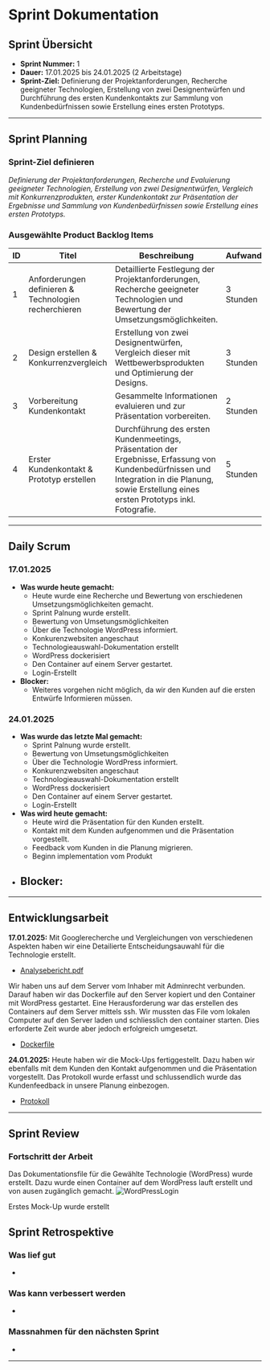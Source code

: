 # Sprint Dokumentation

## Sprint Übersicht

- **Sprint Nummer:** 1
- **Dauer:** 17.01.2025 bis 24.01.2025 (2 Arbeitstage)
- **Sprint-Ziel:** Definierung der Projektanforderungen, Recherche geeigneter Technologien, Erstellung von zwei Designentwürfen und Durchführung des ersten Kundenkontakts zur Sammlung von Kundenbedürfnissen sowie Erstellung eines ersten Prototyps.

---

## Sprint Planning

### Sprint-Ziel definieren

*Definierung der Projektanforderungen, Recherche und Evaluierung geeigneter Technologien, Erstellung von zwei Designentwürfen, Vergleich mit Konkurrenzprodukten, erster Kundenkontakt zur Präsentation der Ergebnisse und Sammlung von Kundenbedürfnissen sowie Erstellung eines ersten Prototyps.*

### Ausgewählte Product Backlog Items

| ID  | Titel                                                 | Beschreibung                                                                                                                                                                                    | Aufwand   | Verantwortlich |
| --- | ----------------------------------------------------- | ----------------------------------------------------------------------------------------------------------------------------------------------------------------------------------------------- | --------- | -------------- |
| 1   | Anforderungen definieren & Technologien recherchieren | Detaillierte Festlegung der Projektanforderungen, Recherche geeigneter Technologien und Bewertung der Umsetzungsmöglichkeiten.                                                                  | 3 Stunden | Pascal         |
| 2   | Design erstellen & Konkurrenzvergleich                | Erstellung von zwei Designentwürfen, Vergleich dieser mit Wettbewerbsprodukten und Optimierung der Designs.                                                                                     | 3 Stunden | Keanu          |
| 3   | Vorbereitung Kundenkontakt                            | Gesammelte Informationen evaluieren und zur Präsentation vorbereiten.                                                                                                                           | 2 Stunden | Keanu & Pascal |
| 4   | Erster Kundenkontakt & Prototyp erstellen             | Durchführung des ersten Kundenmeetings, Präsentation der Ergebnisse, Erfassung von Kundenbedürfnissen und Integration in die Planung, sowie Erstellung eines ersten Prototyps inkl. Fotografie. | 5 Stunden | Keanu & Pascal |

---

## Daily Scrum

### 17.01.2025

- **Was wurde heute gemacht:**
    - Heute wurde eine Recherche und Bewertung von erschiedenen Umsetzungsmöglichkeiten gemacht.
  - Sprint Palnung wurde erstellt.
  - Bewertung von Umsetungsmöglichkeiten
  - Über die Technologie WordPress informiert.
  - Konkurenzwebsiten angeschaut
  - Technologieauswahl-Dokumentation erstellt
  - WordPress dockerisiert
  - Den Container auf einem Server gestartet.
  - Login-Erstellt
- **Blocker:**
  - Weiteres vorgehen nicht möglich, da wir den Kunden auf die ersten Entwürfe Informieren müssen.

### 24.01.2025

- **Was wurde das letzte Mal gemacht:**
  -  Sprint Palnung wurde erstellt.
  - Bewertung von Umsetungsmöglichkeiten
  - Über die Technologie WordPress informiert.
  - Konkurenzwebsiten angeschaut
  - Technologieauswahl-Dokumentation erstellt
  - WordPress dockerisiert
  - Den Container auf einem Server gestartet.
  - Login-Erstellt
- **Was wird heute gemacht:**
  - Heute wird die Präsentation für den Kunden erstellt.
  - Kontakt mit dem Kunden aufgenommen und die Präsentation vorgestellt.
  - Feedback vom Kunden in die Planung migrieren.
  - Beginn implementation vom Produkt
- **Blocker:**
  -

---

## Entwicklungsarbeit

**17.01.2025:** 
Mit Googlerecherche und Vergleichungen von verschiedenen Aspekten haben wir eine Detailierte Entscheidungsauwahl für die Technologie erstellt.
  - [Analysebericht.pdf](https://github.com/Kurizaki/Nagelstudio-Naildesign-Nataliya/blob/main/Dokumentation/Technologie.md)

Wir haben uns auf dem Server vom Inhaber mit Adminrecht verbunden. Darauf haben wir das Dockerfile auf den Server kopiert und den Container mit WordPress gestartet. Eine Herausforderung war das erstellen des Containers auf dem Server mittels ssh. Wir mussten das File vom lokalen Computer auf den Server laden und schliesslich den container starten. Dies erforderte Zeit wurde aber jedoch erfolgreich umgesetzt.
  - [Dockerfile](https://github.com/Kurizaki/Nagelstudio-Naildesign-Nataliya/blob/main/DockerConnection/docker-compose.yml)

**24.01.2025:** Heute haben wir die Mock-Ups fertiggestellt. Dazu haben wir ebenfalls mit dem Kunden den Kontakt aufgenommen und die Präsentation vorgestellt. Das Protokoll wurde erfasst und schlussendlich wurde das Kundenfeedback in unsere Planung einbezogen. 
 - [Protokoll](https://github.com/Kurizaki/Nagelstudio-Naildesign-Nataliya/blob/main/Gespr%C3%A4chsprotokoll/Protokoll01_24.01.2025.md) 

    
---

## Sprint Review

### Fortschritt der Arbeit

Das Dokumentationsfile für die Gewählte Technologie (WordPress) wurde erstellt. Dazu wurde einen Container auf dem WordPress lauft erstellt und von ausen zugänglich gemacht.
![WordPressLogin](https://github.com/user-attachments/assets/83535705-f6a8-4032-94ec-cb5b25c13f46)

Erstes Mock-Up wurde erstellt

## Sprint Retrospektive

### Was lief gut

- 
  
  ### Was kann verbessert werden

- 

### Massnahmen für den nächsten Sprint

- 
---
